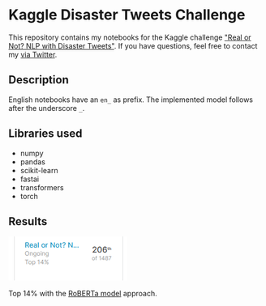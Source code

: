 # Kaggle Disaster Tweets Challenge
This repository contains my notebooks for the Kaggle challenge ["Real or Not? NLP with Disaster Tweets"](https://www.kaggle.com/c/nlp-getting-started/overview).
If you have questions, feel free to contact my [via Twitter](https://twitter.com/stefanpreusler).

## Description

English notebooks have an `en_` as prefix. The implemented model follows after the underscore `_`.

## Libraries used
- numpy
- pandas
- scikit-learn
- fastai
- transformers
- torch

## Results

![Top 14%](top14.PNG)

Top 14% with the [RoBERTa model](en_roberta.ipynb) approach.